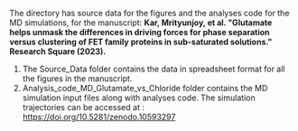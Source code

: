 The directory has source data for the figures and the analyses code for the MD simulations, for the manuscript: **Kar, Mrityunjoy, et al. "Glutamate helps unmask the differences in driving forces for phase separation versus clustering of FET family proteins in sub-saturated solutions." Research Square (2023).**

1. The Source_Data folder contains the data in spreadsheet format for all the figures in the manuscript.
2. Analysis_code_MD_Glutamate_vs_Chloride folder contains the MD simulation input files along with analyses code. The simulation trajectories can be accessed at : https://doi.org/10.5281/zenodo.10593297 
